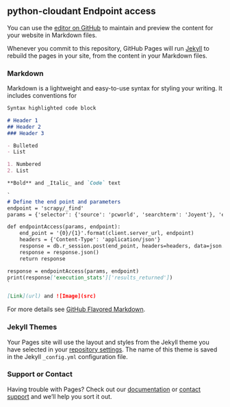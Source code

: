 ## python-cloudant Endpoint access
You can use the [editor on GitHub](https://github.com/gitificial/gitificial.github.io/edit/master/index.md) to maintain and preview the content for your website in Markdown files.

Whenever you commit to this repository, GitHub Pages will run [Jekyll](https://jekyllrb.com/) to rebuild the pages in your site, from the content in your Markdown files.

### Markdown

Markdown is a lightweight and easy-to-use syntax for styling your writing. It includes conventions for

```markdown
Syntax highlighted code block

# Header 1
## Header 2
### Header 3

- Bulleted
- List

1. Numbered
2. List

**Bold** and _Italic_ and `Code` text

`
# Define the end point and parameters
endpoint = 'scrapy/_find'
params = {'selector': {'source': 'pcworld', 'searchterm': 'Joyent'}, 'execution$

def endpointAccess(params, endpoint):
    end_point = '{0}/{1}'.format(client.server_url, endpoint)
    headers = {'Content-Type': 'application/json'}
    response = db.r_session.post(end_point, headers=headers, data=json.dumps(pa$
    response = response.json()
    return response

response = endpointAccess(params, endpoint)
print(response['execution_stats']['results_returned'])
`

[Link](url) and ![Image](src)
```

For more details see [GitHub Flavored Markdown](https://guides.github.com/features/mastering-markdown/).

### Jekyll Themes

Your Pages site will use the layout and styles from the Jekyll theme you have selected in your [repository settings](https://github.com/gitificial/gitificial.github.io/settings). The name of this theme is saved in the Jekyll `_config.yml` configuration file.

### Support or Contact

Having trouble with Pages? Check out our [documentation](https://help.github.com/categories/github-pages-basics/) or [contact support](https://github.com/contact) and we’ll help you sort it out.
